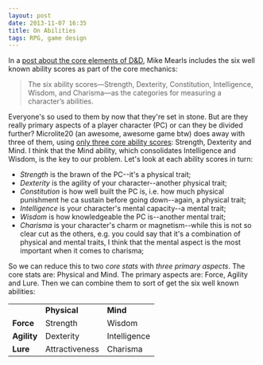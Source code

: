 ```yaml
---
layout: post
date: 2013-11-07 16:35
title: On Abilities
tags: RPG, game design
---
```


In a [post about the core elements of D&D](http://www.wizards.com/dnd/Article.aspx?x=dnd/4ll/20110621), Mike Mearls includes the six well known ability scores as part of the core mechanics:

> The six ability scores—Strength, Dexterity, Constitution, Intelligence, Wisdom, and Charisma—as the categories for measuring a character’s abilities.

Everyone's so used to them by now that they're set in stone. But are they really primary aspects of a player character (PC) or can they be divided further? Microlite20 (an awesome, awesome game btw) does away with three of them, using [only three core ability scores](http://microlite20.net/m20-core-character-creation/): Strength, Dexterity and Mind. I think that the Mind ability, which consolidates Intelligence and Wisdom, is the key to our problem. Let's look at each ability scores in turn:

* _Strength_ is the brawn of the PC--it's a physical trait;
* _Dexterity_ is the agility of your character--another physical trait;
* _Constitution_ is how well built the PC is, i.e. how much physical punishment he ca sustain before going down--again, a physical trait;
* _Intelligence_ is your character's mental capacity--a mental trait;
* _Wisdom_ is how knowledgeable the PC is--another mental trait;
* _Charisma_ is your character's charm or magnetism--while this is not so clear cut as the others, e.g. you could say that it's a combination of physical and mental traits, I think that the mental aspect is the most important when it comes to charisma;

So we can reduce this to two _core stats_ with _three primary aspects_. The core stats are: Physical and Mind. The primary aspects are: Force, Agility and Lure. Then we can combine them to sort of get the six well known abilities:

<table>
    <tr>
        <td>&nbsp;</td>
        <td><strong>Physical</strong></td>
        <td><strong>Mind</strong></td>
    </tr>
    <tr>
        <td><strong>Force</strong></td>
        <td>Strength</td>
        <td>Wisdom</td>
    </tr>
    <tr>
        <td><strong>Agility</strong></td>
        <td>Dexterity</td>
        <td>Intelligence</td>
    </tr>
    <tr>
        <td><strong>Lure</strong></td>
        <td>Attractiveness</td>
        <td>Charisma</td>
    </tr>
</table>

